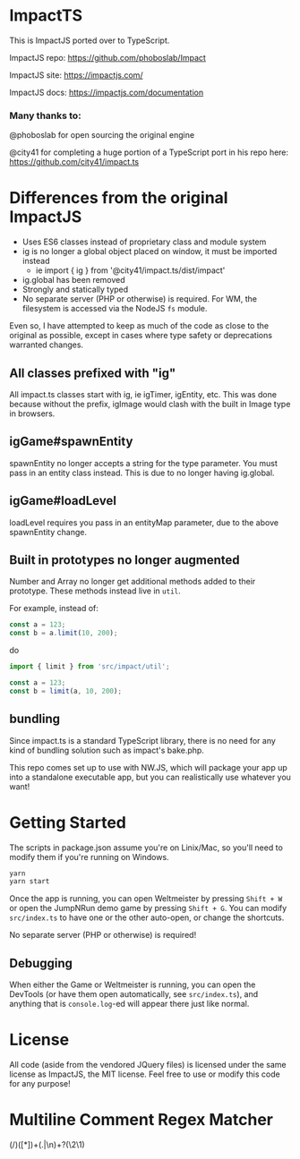 # ImpactTS
This is ImpactJS ported over to TypeScript.  

ImpactJS repo: https://github.com/phoboslab/Impact

ImpactJS site: https://impactjs.com/

ImpactJS docs: https://impactjs.com/documentation

### Many thanks to:
@phoboslab for open sourcing the original engine

@city41 for completing a huge portion of a TypeScript port in his repo here: https://github.com/city41/impact.ts

# Differences from the original ImpactJS
* Uses ES6 classes instead of proprietary class and module system
* ig is no longer a global object placed on window, it must be imported instead 
  * ie import { ig } from '@city41/impact.ts/dist/impact'
* ig.global has been removed
* Strongly and statically typed
* No separate server (PHP or otherwise) is required. For WM, the filesystem is accessed via the NodeJS `fs` module.

Even so, I have attempted to keep as much of the code as close to the original as possible, except in cases where type safety or deprecations warranted changes.

## All classes prefixed with "ig"
All impact.ts classes start with ig, ie igTimer, igEntity, etc. This was done because without the prefix, igImage would clash with the built in Image type in browsers.

## igGame#spawnEntity
spawnEntity no longer accepts a string for the type parameter. You must pass in an entity class instead. This is due to no longer having ig.global.

## igGame#loadLevel
loadLevel requires you pass in an entityMap parameter, due to the above spawnEntity change.

## Built in prototypes no longer augmented
Number and Array no longer get additional methods added to their prototype. These methods instead live in `util`.

For example, instead of:

```javascript
const a = 123;
const b = a.limit(10, 200);
```

do
```javascript
import { limit } from 'src/impact/util';

const a = 123;
const b = limit(a, 10, 200);
```


## bundling
Since impact.ts is a standard TypeScript library, there is no need for any kind of bundling solution such as impact's bake.php.

This repo comes set up to use with NW.JS, which will package your app up into a standalone executable app, but you can realistically use whatever you want!

# Getting Started
The scripts in package.json assume you're on Linix/Mac, so you'll need to modify them if you're running on Windows.

```bash
yarn
yarn start
```

Once the app is running, you can open Weltmeister by pressing `Shift + W` or open the JumpNRun demo game by pressing `Shift + G`.
You can modify `src/index.ts` to have one or the other auto-open, or change the shortcuts.

No separate server (PHP or otherwise) is required!

## Debugging

When either the Game or Weltmeister is running, you can open the DevTools (or have them open automatically, see `src/index.ts`), and anything that is `console.log`-ed will appear there just like normal. 

# License
All code (aside from the vendored JQuery files) is licensed under the same license as ImpactJS, the MIT license.
Feel free to use or modify this code for any purpose!

# Multiline Comment Regex Matcher
(\/)([\*])+(.|\n)+?(\2\1)
